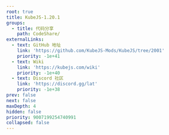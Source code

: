 ```yaml
---
root: true
title: KubeJS-1.20.1
groups:
  - title: 代码分享
    path: CodeShare/
externalLinks:
  - text: GitHub 地址
    link: 'https://github.com/KubeJS-Mods/KubeJS/tree/2001'
    priority: -1e+41
  - text: Wiki
    link: 'https://kubejs.com/wiki'
    priority: -1e+40
  - text: Discord 社区
    link: 'https://discord.gg/lat'
    priority: -1e+38
prev: false
next: false
maxDepth: 4
hidden: false
priority: 9007199254740991
collapsed: false
---
```


